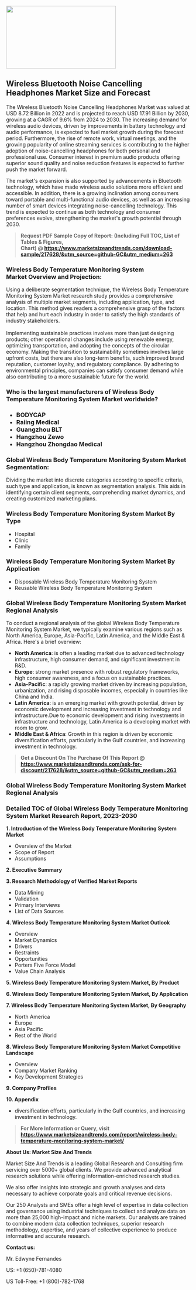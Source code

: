 <p><img class="alignnone size-medium wp-image-20088" src="https://ffe5etoiles.com/wp-content/uploads/2024/12/MST1-300x171.png" alt="" width="300" height="171" /></p><h2>Wireless Bluetooth Noise Cancelling Headphones Market Size and Forecast</h2><p>The Wireless Bluetooth Noise Cancelling Headphones Market was valued at USD 8.72 Billion in 2022 and is projected to reach USD 17.91 Billion by 2030, growing at a CAGR of 9.6% from 2024 to 2030. The increasing demand for wireless audio devices, driven by improvements in battery technology and audio performance, is expected to fuel market growth during the forecast period. Furthermore, the rise of remote work, virtual meetings, and the growing popularity of online streaming services is contributing to the higher adoption of noise-cancelling headphones for both personal and professional use. Consumer interest in premium audio products offering superior sound quality and noise reduction features is expected to further push the market forward.</p><p>The market's expansion is also supported by advancements in Bluetooth technology, which have made wireless audio solutions more efficient and accessible. In addition, there is a growing inclination among consumers toward portable and multi-functional audio devices, as well as an increasing number of smart devices integrating noise-cancelling technology. This trend is expected to continue as both technology and consumer preferences evolve, strengthening the market's growth potential through 2030.</p></p><blockquote id="" class=""><strong>Request PDF Sample Copy of Report: (Including Full TOC, List of Tables &amp; Figures, Chart)&nbsp;@&nbsp;<strong><a href="https://www.marketsizeandtrends.com/download-sample/217628/&utm_source=github-GC&utm_medium=263" target="_blank">https://www.marketsizeandtrends.com/download-sample/217628/&utm_source=github-GC&utm_medium=263</a></strong></strong></blockquote><h3 id="" class="">Wireless Body Temperature Monitoring System Market&nbsp;Overview and Projection:</h3><p id="" class="">Using a deliberate segmentation technique, the Wireless Body Temperature Monitoring System Market research study provides a comprehensive analysis of multiple market segments, including application, type, and location. This method gives readers a comprehensive grasp of the factors that help and hurt each industry in order to satisfy the high standards of industry stakeholders. <br /> <br />Implementing sustainable practices involves more than just designing products; other operational changes include using renewable energy, optimizing transportation, and adopting the concepts of the circular economy. Making the transition to sustainability sometimes involves large upfront costs, but there are also long-term benefits, such improved brand reputation, customer loyalty, and regulatory compliance. By adhering to environmental principles, companies can satisfy consumer demand while also contributing to a more sustainable future for the world.</p><h3 id="" class="">Who is the largest manufacturers of&nbsp;Wireless Body Temperature Monitoring System Market worldwide?</h3><h3 class=""><p><ul><li>BODYCAP </li><li> Raiing Medical </li><li> Guangzhou BLT </li><li> Hangzhou Zewo </li><li> Hangzhou Zhongdao Medical</li></ul></p></h3><h3 id="" class="">Global&nbsp;Wireless Body Temperature Monitoring System Market Segmentation:</h3><p id="" class="">Dividing the market into discrete categories according to specific criteria, such type and application, is known as segmentation analysis. This aids in identifying certain client segments, comprehending market dynamics, and creating customized marketing plans.</p><h3 id="" class="">Wireless Body Temperature Monitoring System Market&nbsp;By Type</h3><p><p><ul><li>Hospital</li><li> Clinic</li><li> Family</p></li></ul></p></p><h3 id="" class="">Wireless Body Temperature Monitoring System Market&nbsp;By Application</h3><p class=""><p><ul><li>Disposable Wireless Body Temperature Monitoring System</li><li> Reusable Wireless Body Temperature Monitoring System</li></ul></p></p><h3 id="" class="">Global Wireless Body Temperature Monitoring System Market Regional Analysis</h3><p id="" class="">To conduct a regional analysis of the global Wireless Body Temperature Monitoring System Market, we typically examine various regions such as North America, Europe, Asia-Pacific, Latin America, and the Middle East &amp; Africa. Here's a brief overview:</p><ul><li><strong>North America</strong>: is often a leading market due to advanced technology infrastructure, high consumer demand, and significant investment in R&amp;D.</li><li><strong>Europe</strong>: strong market presence with robust regulatory frameworks, high consumer awareness, and a focus on sustainable practices.</li><li><strong>Asia-Pacific</strong>: a rapidly growing market driven by increasing population, urbanization, and rising disposable incomes, especially in countries like China and India.</li><li><strong>Latin America</strong>: is an emerging market with growth potential, driven by economic development and increasing investment in technology and infrastructure.Due to economic development and rising investments in infrastructure and technology, Latin America is a developing market with room to grow.</li><li><strong>Middle East &amp; Africa</strong>: Growth in this region is driven by economic diversification efforts, particularly in the Gulf countries, and increasing investment in technology.</li></ul><blockquote id="" class=""><strong>Get a Discount On The Purchase Of This Report @ <strong><a href="https://www.marketsizeandtrends.com/ask-for-discount/217628/&utm_source=github-GC&utm_medium=263" target="_blank">https://www.marketsizeandtrends.com/ask-for-discount/217628/&utm_source=github-GC&utm_medium=263</a></strong></strong></blockquote><h3 id="" class="">Global Wireless Body Temperature Monitoring System Market Regional Analysis</h3><h3 id="" class="">Detailed TOC of Global Wireless Body Temperature Monitoring System Market Research Report, 2023-2030</h3><p id="" class=""><strong>1. Introduction of the Wireless Body Temperature Monitoring System Market</strong></p><ul><li>Overview of the Market</li><li>Scope of Report</li><li>Assumptions</li></ul><p id="" class=""><strong>2. Executive Summary</strong></p><p id="" class=""><strong>3. Research Methodology of Verified Market Reports</strong></p><ul><li>Data Mining</li><li>Validation</li><li>Primary Interviews</li><li>List of Data Sources</li></ul><p id="" class=""><strong>4. Wireless Body Temperature Monitoring System Market Outlook</strong></p><ul><li>Overview</li><li>Market Dynamics</li><li>Drivers</li><li>Restraints</li><li>Opportunities</li><li>Porters Five Force Model</li><li>Value Chain Analysis</li></ul><p id="" class=""><strong>5. Wireless Body Temperature Monitoring System Market, By Product</strong></p><p id="" class=""><strong>6. Wireless Body Temperature Monitoring System Market, By Application</strong></p><p id="" class=""><strong>7. Wireless Body Temperature Monitoring System Market, By Geography</strong></p><ul><li>North America</li><li>Europe</li><li>Asia Pacific</li><li>Rest of the World</li></ul><p id="" class=""><strong>8. Wireless Body Temperature Monitoring System Market Competitive Landscape</strong></p><ul><li>Overview</li><li>Company Market Ranking</li><li>Key Development Strategies</li></ul><p id="" class=""><strong>9. Company Profiles</strong></p><p id="" class=""><strong>10. Appendix</strong></p><ul><li>diversification efforts, particularly in the Gulf countries, and increasing investment in technology.</li></ul><blockquote id="" class=""><strong>For More Information or Query, visit <strong><strong><a href="https://www.marketsizeandtrends.com/report/wireless-body-temperature-monitoring-system-market/" target="_blank">https://www.marketsizeandtrends.com/report/wireless-body-temperature-monitoring-system-market/</a></strong></strong></strong></blockquote><p id="" class=""><strong>About Us: Market Size And Trends</strong></p><p id="" class="">Market Size And Trends is a leading Global Research and Consulting firm servicing over 5000+ global clients. We provide advanced analytical research solutions while offering information-enriched research studies.</p><p id="" class="">We also offer insights into strategic and growth analyses and data necessary to achieve corporate goals and critical revenue decisions.</p><p id="" class="">Our 250 Analysts and SMEs offer a high level of expertise in data collection and governance using industrial techniques to collect and analyze data on more than 25,000 high-impact and niche markets. Our analysts are trained to combine modern data collection techniques, superior research methodology, expertise, and years of collective experience to produce informative and accurate research.</p><p id="" class=""><strong>Contact us:</strong></p><p id="" class="">Mr. Edwyne Fernandes</p><p id="" class="">US: +1 (650)-781-4080</p><p id="" class="">US Toll-Free: +1 (800)-782-1768</p>
